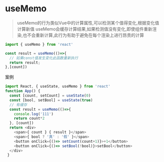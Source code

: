 # useMemo
> useMemo的行为类似Vue中的计算属性,可以检测某个值得变化,根据变化值计算新值
> useMemo会缓存计算结果,如果检测值没有变化,即使组件重新渲染,也不会重新计算,此行为有助于避免在每个渲染上进行昂贵的计算

```js
import { useMemo } from 'react'

const result = useMemo(()=>{
  // 如果const值发生变化此函数重新执行
  return result;
},[count])


```

案例
```js
import React, { useState, useMemo } from 'react'
function App() {
  const [count, setCount] = useState(0)
  const [bool, setBool] = useState(true)
  // 有缓存
  const result = useMemo(()=>{
    console.log('111')
    return count*2
  }, [count])
  return <div> 
    <span>{ count } { result }</span>
    <span>{ bool ? '真' : '假' }</span>
    <button onClick={()=> setCount(count+1)}>+1</button>
    <button onClick={()=> setBool(!bool)}>setBool</button>
  </div>
 }

```